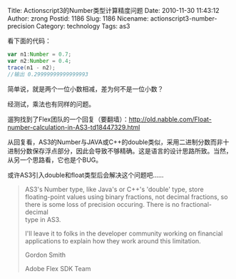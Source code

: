 Title: Actionscript3的Number类型计算精度问题
Date: 2010-11-30 11:43:12
Author: zrong
Postid: 1186
Slug: 1186
Nicename: actionscript3-number-precision
Category: technology
Tags: as3

看下面的代码：

``` actionscript
var n1:Number = 0.7;
var n2:Number = 0.4;
trace(n1 - n2);
//输出 0.29999999999999993
```

简单说，就是两个一位小数相减，差为何不是一位小数？

经测试，乘法也有同样的问题。

遛狗找到了Flex团队的一个回复（要翻墙）：<http://old.nabble.com/Float-number-calculation-in-AS3-td18447329.html>

从回复看，AS3的Number与JAVA或C++的double类似，采用二进制分数而非十进制分数保存浮点部分，因此会导致不够精确。这是语言的设计思路所致。当然，从另一个思路看，它也是个BUG。<!--more-->

或许AS3引入double和float类型后会解决这个问题吧……

> AS3's Number type, like Java's or C++'s 'double' type, store  
>  floating-point values using binary fractions, not decimal fractions,
> so  
>  there is some loss of precision occuring. There is no
> fractional-decimal  
>  type in AS3.
>
> I'll leave it to folks in the developer community working on
> financial  
>  applications to explain how they work around this limitation.
>
> Gordon Smith
>
> Adobe Flex SDK Team

